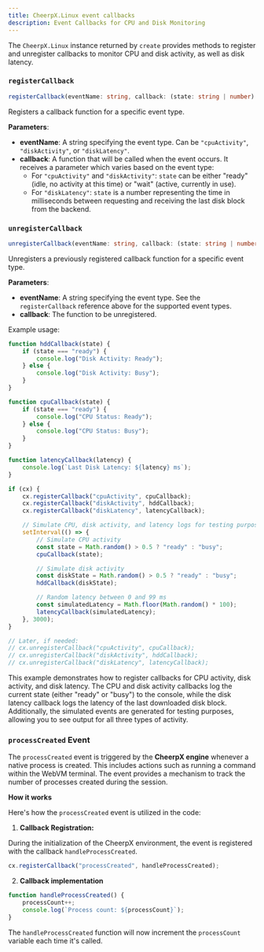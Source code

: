 ```yaml
---
title: CheerpX.Linux event callbacks
description: Event Callbacks for CPU and Disk Monitoring
---
```


The `CheerpX.Linux` instance returned by `create` provides methods to register and unregister callbacks to monitor CPU and disk activity, as well as disk latency.

### `registerCallback`

```ts
registerCallback(eventName: string, callback: (state: string | number) => void): void
```

Registers a callback function for a specific event type.

**Parameters**:

- **eventName**: A string specifying the event type. Can be `"cpuActivity"`, `"diskActivity"`, or `"diskLatency"`.
- **callback**: A function that will be called when the event occurs. It receives a parameter which varies based on the event type:
  - For `"cpuActivity"` and `"diskActivity"`: `state` can be either "ready" (idle, no activity at this time) or "wait" (active, currently in use).
  - For `"diskLatency"`: `state` is a number representing the time in milliseconds between requesting and receiving the last disk block from the backend.

### `unregisterCallback`

```ts
unregisterCallback(eventName: string, callback: (state: string | number) => void): void
```

Unregisters a previously registered callback function for a specific event type.

**Parameters**:

- **eventName**: A string specifying the event type. See the `registerCallback` reference above for the supported event types.
- **callback**: The function to be unregistered.

Example usage:

```js
function hddCallback(state) {
	if (state === "ready") {
		console.log("Disk Activity: Ready");
	} else {
		console.log("Disk Activity: Busy");
	}
}

function cpuCallback(state) {
	if (state === "ready") {
		console.log("CPU Status: Ready");
	} else {
		console.log("CPU Status: Busy");
	}
}

function latencyCallback(latency) {
	console.log(`Last Disk Latency: ${latency} ms`);
}

if (cx) {
	cx.registerCallback("cpuActivity", cpuCallback);
	cx.registerCallback("diskActivity", hddCallback);
	cx.registerCallback("diskLatency", latencyCallback);

	// Simulate CPU, disk activity, and latency logs for testing purposes
	setInterval(() => {
		// Simulate CPU activity
		const state = Math.random() > 0.5 ? "ready" : "busy";
		cpuCallback(state);

		// Simulate disk activity
		const diskState = Math.random() > 0.5 ? "ready" : "busy";
		hddCallback(diskState);

		// Random latency between 0 and 99 ms
		const simulatedLatency = Math.floor(Math.random() * 100);
		latencyCallback(simulatedLatency);
	}, 3000);
}

// Later, if needed:
// cx.unregisterCallback("cpuActivity", cpuCallback);
// cx.unregisterCallback("diskActivity", hddCallback);
// cx.unregisterCallback("diskLatency", latencyCallback);
```

This example demonstrates how to register callbacks for CPU activity, disk activity, and disk latency. The CPU and disk activity callbacks log the current state (either "ready" or "busy") to the console, while the disk latency callback logs the latency of the last downloaded disk block.
Additionally, the simulated events are generated for testing purposes, allowing you to see output for all three types of activity.

### `processCreated` Event

The `processCreated` event is triggered by the **CheerpX engine** whenever a native process is created. This includes actions such as running a command within the WebVM terminal. The event provides a mechanism to track the number of processes created during the session.

**How it works**

Here's how the `processCreated` event is utilized in the code:

1. **Callback Registration:**

During the initialization of the CheerpX environment, the event is registered with the callback `handleProcessCreated`.

```js
cx.registerCallback("processCreated", handleProcessCreated);
```

2. **Callback implementation**

```js
function handleProcessCreated() {
    processCount++;
    console.log(`Process count: ${processCount}`);
}

```

The `handleProcessCreated` function will now increment the `processCount` variable each time it's called.

